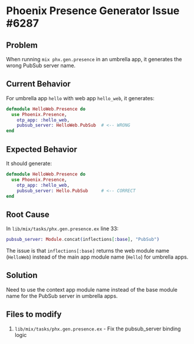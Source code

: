 # Phoenix Presence Generator Issue #6287

## Problem
When running `mix phx.gen.presence` in an umbrella app, it generates the wrong PubSub server name.

## Current Behavior
For umbrella app `hello` with web app `hello_web`, it generates:
```elixir
defmodule HelloWeb.Presence do
  use Phoenix.Presence,
    otp_app: :hello_web,
    pubsub_server: HelloWeb.PubSub  # <-- WRONG
end
```

## Expected Behavior
It should generate:
```elixir
defmodule HelloWeb.Presence do
  use Phoenix.Presence,
    otp_app: :hello_web,
    pubsub_server: Hello.PubSub     # <-- CORRECT
end
```

## Root Cause
In `lib/mix/tasks/phx.gen.presence.ex` line 33:
```elixir
pubsub_server: Module.concat(inflections[:base], "PubSub")
```

The issue is that `inflections[:base]` returns the web module name (`HelloWeb`) instead of the main app module name (`Hello`) for umbrella apps.

## Solution
Need to use the context app module name instead of the base module name for the PubSub server in umbrella apps.

## Files to modify
1. `lib/mix/tasks/phx.gen.presence.ex` - Fix the pubsub_server binding logic

